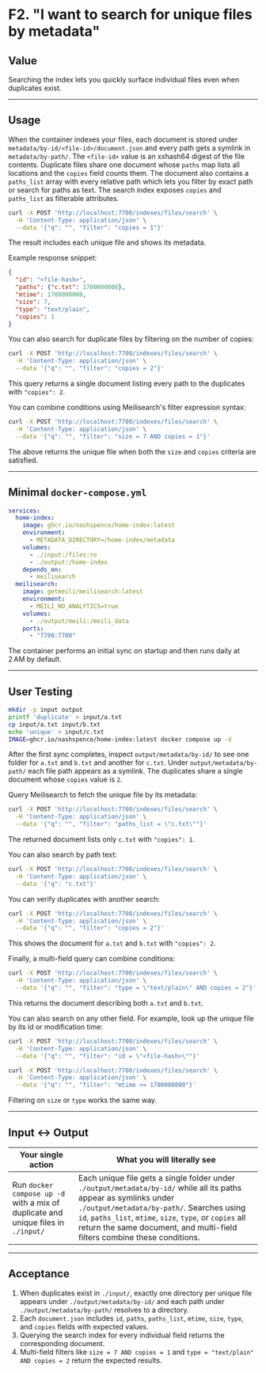 # F2. "I want to search for unique files by metadata"

## Value

Searching the index lets you quickly surface individual files even when duplicates exist.

---

## Usage

When the container indexes your files, each document is stored under `metadata/by-id/<file-id>/document.json` and every path gets a symlink in `metadata/by-path/`. The `<file-id>` value is an xxhash64 digest of the file contents. Duplicate files share one document whose `paths` map lists all locations and the `copies` field counts them. The document also contains a `paths_list` array with every relative path which lets you filter by exact path or search for paths as text.
The search index exposes `copies` and `paths_list` as filterable attributes.

```bash
curl -X POST 'http://localhost:7700/indexes/files/search' \
  -H 'Content-Type: application/json' \
  --data '{"q": "", "filter": "copies = 1"}'
```

The result includes each unique file and shows its metadata.

Example response snippet:

```json
{
  "id": "<file-hash>",
  "paths": {"c.txt": 1700000000},
  "mtime": 1700000000,
  "size": 7,
  "type": "text/plain",
  "copies": 1
}
```

You can also search for duplicate files by filtering on the number of copies:

```bash
curl -X POST 'http://localhost:7700/indexes/files/search' \
  -H 'Content-Type: application/json' \
  --data '{"q": "", "filter": "copies = 2"}'
```

This query returns a single document listing every path to the duplicates with
`"copies": 2`.

You can combine conditions using Meilisearch's filter expression syntax:

```bash
curl -X POST 'http://localhost:7700/indexes/files/search' \
  -H 'Content-Type: application/json' \
  --data '{"q": "", "filter": "size = 7 AND copies = 1"}'
```

The above returns the unique file when both the `size` and `copies` criteria are satisfied.

---

## Minimal `docker-compose.yml`

```yaml
services:
  home-index:
    image: ghcr.io/nashspence/home-index:latest
    environment:
      - METADATA_DIRECTORY=/home-index/metadata
    volumes:
      - ./input:/files:ro
      - ./output:/home-index
    depends_on:
      - meilisearch
  meilisearch:
    image: getmeili/meilisearch:latest
    environment:
      - MEILI_NO_ANALYTICS=true
    volumes:
      - ./output/meili:/meili_data
    ports:
      - "7700:7700"
```

The container performs an initial sync on startup and then runs daily at 2 AM by default.

---

## User Testing

```bash
mkdir -p input output
printf 'duplicate' > input/a.txt
cp input/a.txt input/b.txt
echo 'unique' > input/c.txt
IMAGE=ghcr.io/nashspence/home-index:latest docker compose up -d
```

After the first sync completes, inspect `output/metadata/by-id/` to see one folder for `a.txt` and `b.txt` and another for `c.txt`. Under `output/metadata/by-path/` each file path appears as a symlink. The duplicates share a single document whose `copies` value is `2`.

Query Meilisearch to fetch the unique file by its metadata:

```bash
curl -X POST 'http://localhost:7700/indexes/files/search' \
  -H 'Content-Type: application/json' \
  --data '{"q": "", "filter": "paths_list = \"c.txt\""}'
```

The returned document lists only `c.txt` with `"copies": 1`.

You can also search by path text:

```bash
curl -X POST 'http://localhost:7700/indexes/files/search' \
  -H 'Content-Type: application/json' \
  --data '{"q": "c.txt"}'
```

You can verify duplicates with another search:

```bash
curl -X POST 'http://localhost:7700/indexes/files/search' \
  -H 'Content-Type: application/json' \
  --data '{"q": "", "filter": "copies = 2"}'
```

This shows the document for `a.txt` and `b.txt` with `"copies": 2`.

Finally, a multi-field query can combine conditions:

```bash
curl -X POST 'http://localhost:7700/indexes/files/search' \
  -H 'Content-Type: application/json' \
  --data '{"q": "", "filter": "type = \"text/plain\" AND copies = 2"}'
```

This returns the document describing both `a.txt` and `b.txt`.

You can also search on any other field. For example, look up the unique file by
its id or modification time:

```bash
curl -X POST 'http://localhost:7700/indexes/files/search' \
  -H 'Content-Type: application/json' \
  --data '{"q": "", "filter": "id = \"<file-hash>\""}'

curl -X POST 'http://localhost:7700/indexes/files/search' \
  -H 'Content-Type: application/json' \
  --data '{"q": "", "filter": "mtime >= 1700000000"}'
```

Filtering on `size` or `type` works the same way.

---

## Input ↔ Output

| **Your single action** | **What you will literally see** |
| --- | --- |
| Run `docker compose up -d` with a mix of duplicate and unique files in `./input/` | Each unique file gets a single folder under `./output/metadata/by-id/` while all its paths appear as symlinks under `./output/metadata/by-path/`. Searches using `id`, `paths_list`, `mtime`, `size`, `type`, or `copies` all return the same document, and multi-field filters combine these conditions. |

---

## Acceptance

1. When duplicates exist in `./input/`, exactly one directory per unique file appears under `./output/metadata/by-id/` and each path under `./output/metadata/by-path/` resolves to a directory.
2. Each `document.json` includes `id`, `paths`, `paths_list`, `mtime`, `size`, `type`, and `copies` fields with expected values.
3. Querying the search index for every individual field returns the corresponding document.
4. Multi-field filters like `size = 7 AND copies = 1` and `type = "text/plain" AND copies = 2` return the expected results.
